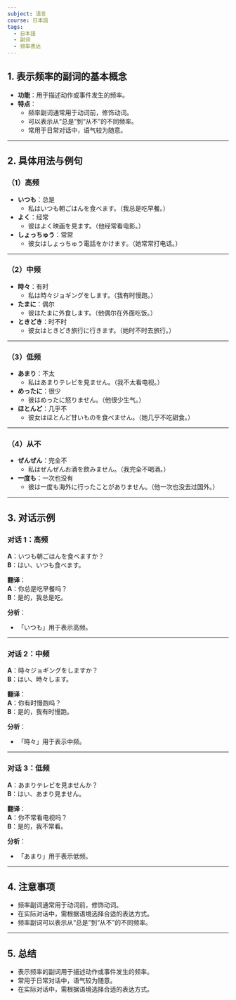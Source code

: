 ```yaml
---
subject: 语言
course: 日本語
tags:
  - 日本語
  - 副词
  - 频率表达
---
```


## 1. **表示频率的副词的基本概念**

- **功能**：用于描述动作或事件发生的频率。
- **特点**：
  - 频率副词通常用于动词前，修饰动词。
  - 可以表示从“总是”到“从不”的不同频率。
  - 常用于日常对话中，语气较为随意。

---

## 2. **具体用法与例句**

### （1）**高频**
- **いつも**：总是
  - 私はいつも朝ごはんを食べます。（我总是吃早餐。）
- **よく**：经常
  - 彼はよく映画を見ます。（他经常看电影。）
- **しょっちゅう**：常常
  - 彼女はしょっちゅう電話をかけます。（她常常打电话。）

---

### （2）**中频**
- **時々**：有时
  - 私は時々ジョギングをします。（我有时慢跑。）
- **たまに**：偶尔
  - 彼はたまに外食します。（他偶尔在外面吃饭。）
- **ときどき**：时不时
  - 彼女はときどき旅行に行きます。（她时不时去旅行。）

---

### （3）**低频**
- **あまり**：不太
  - 私はあまりテレビを見ません。（我不太看电视。）
- **めったに**：很少
  - 彼はめったに怒りません。（他很少生气。）
- **ほとんど**：几乎不
  - 彼女はほとんど甘いものを食べません。（她几乎不吃甜食。）

---

### （4）**从不**
- **ぜんぜん**：完全不
  - 私はぜんぜんお酒を飲みません。（我完全不喝酒。）
- **一度も**：一次也没有
  - 彼は一度も海外に行ったことがありません。（他一次也没去过国外。）

---

## 3. **对话示例**

### 对话 1：高频
**A**：いつも朝ごはんを食べますか？  
**B**：はい、いつも食べます。

**翻译**：  
**A**：你总是吃早餐吗？  
**B**：是的，我总是吃。

**分析**：
- 「いつも」用于表示高频。

---

### 对话 2：中频
**A**：時々ジョギングをしますか？  
**B**：はい、時々します。

**翻译**：  
**A**：你有时慢跑吗？  
**B**：是的，我有时慢跑。

**分析**：
- 「時々」用于表示中频。

---

### 对话 3：低频
**A**：あまりテレビを見ませんか？  
**B**：はい、あまり見ません。

**翻译**：  
**A**：你不常看电视吗？  
**B**：是的，我不常看。

**分析**：
- 「あまり」用于表示低频。

---

## 4. **注意事项**
- 频率副词通常用于动词前，修饰动词。
- 在实际对话中，需根据语境选择合适的表达方式。
- 频率副词可以表示从“总是”到“从不”的不同频率。

---

## 5. **总结**
- 表示频率的副词用于描述动作或事件发生的频率。
- 常用于日常对话中，语气较为随意。
- 在实际对话中，需根据语境选择合适的表达方式。